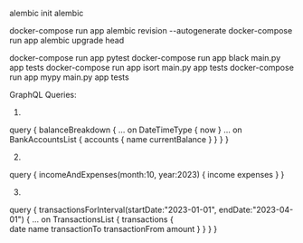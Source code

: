 

alembic init alembic

docker-compose run app alembic revision --autogenerate
docker-compose run app alembic upgrade head

docker-compose run app pytest
docker-compose run app black main.py app tests
docker-compose run app isort main.py app tests
docker-compose run app mypy main.py app tests

GraphQL Queries:

1.
query {
  balanceBreakdown {
      ... on DateTimeType {
          now
      }
      ... on BankAccountsList {
        accounts {
          name
          currentBalance
        }
      }
  }
}

2.
query {
  incomeAndExpenses(month:10, year:2023) {
    income
    expenses
  }
}

3.
query {
  transactionsForInterval(startDate:"2023-01-01", endDate:"2023-04-01") {
    ... on TransactionsList {
      transactions {        
        date
        name
        transactionTo
        transactionFrom
        amount
      }
    }
  }
}
